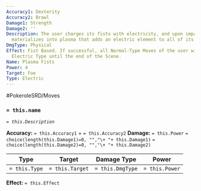 ```yaml
---
Accuracy1: Dexterity
Accuracy2: Brawl
Damage1: Strength
Damage2: ''
Description: The user charges its fists with electricity, and upon impact the charge
  materializes into plasma that adds an electric element to all of its Normal moves.
DmgType: Physical
Effect: Fist Based. If successful, all Normal-Type Moves of the user will be considered
  Electric Type until the end of the Scene.
Name: Plasma Fists
Power: 4
Target: Foe
Type: Electric
---
```


#PokeroleSRD/Moves

### `= this.name` 
*`= this.Description`*

**Accuracy:** `= this.Accuracy1` + `= this.Accuracy2`
**Damage:** `= this.Power` `= choice(length(this.Damage1)=0, "","\+ "+ this.Damage1)` `= choice(length(this.Damage2)=0, "","\+ "+ this.Damage2)`

| Type          | Target          | Damage Type          | Power          |
| ------------- | --------------- | ---------------- | -------------- |
| `= this.Type` | `= this.Target` | `= this.DmgType` | `= this.Power` | 

**Effect:** `= this.Effect`